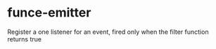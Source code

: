 funce-emitter
=============

Register a one listener for an event, fired only when the filter function returns true
